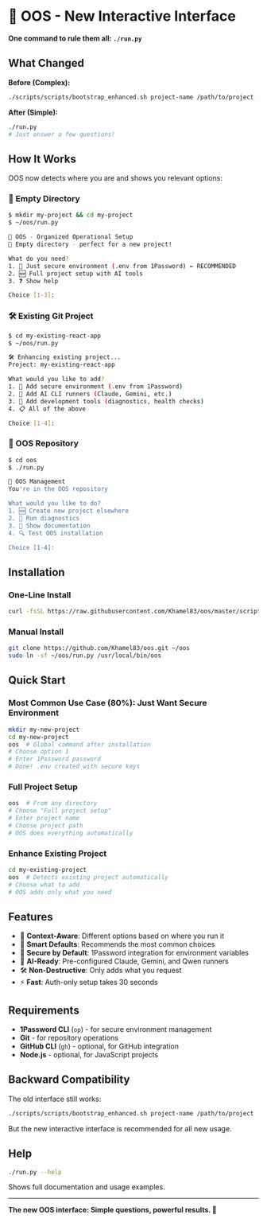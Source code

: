 # 🚀 OOS - New Interactive Interface

**One command to rule them all: `./run.py`**

## What Changed

**Before (Complex):**
```bash
./scripts/scripts/bootstrap_enhanced.sh project-name /path/to/project --no-github --verbose --skip-secrets
```

**After (Simple):**
```bash
./run.py
# Just answer a few questions!
```

## How It Works

OOS now detects where you are and shows you relevant options:

### 📂 Empty Directory
```bash
$ mkdir my-project && cd my-project
$ ~/oos/run.py

🚀 OOS - Organized Operational Setup
📂 Empty directory - perfect for a new project!

What do you need?
1. 🔐 Just secure environment (.env from 1Password) ← RECOMMENDED
2. 🆕 Full project setup with AI tools
3. ❓ Show help

Choice [1-3]:
```

### 🛠️ Existing Git Project
```bash
$ cd my-existing-react-app
$ ~/oos/run.py

🛠️ Enhancing existing project...
Project: my-existing-react-app

What would you like to add?
1. 🔐 Add secure environment (.env from 1Password)
2. 🤖 Add AI CLI runners (Claude, Gemini, etc.)
3. 🔧 Add development tools (diagnostics, health checks)
4. 📋 All of the above

Choice [1-4]:
```

### 🔧 OOS Repository
```bash
$ cd oos
$ ./run.py

🔧 OOS Management
You're in the OOS repository

What would you like to do?
1. 🆕 Create new project elsewhere
2. 🔧 Run diagnostics
3. 📖 Show documentation
4. 🔍 Test OOS installation

Choice [1-4]:
```

## Installation

### One-Line Install
```bash
curl -fsSL https://raw.githubusercontent.com/Khamel83/oos/master/scripts/install.sh | bash
```

### Manual Install
```bash
git clone https://github.com/Khamel83/oos.git ~/oos
sudo ln -sf ~/oos/run.py /usr/local/bin/oos
```

## Quick Start

### Most Common Use Case (80%): Just Want Secure Environment

```bash
mkdir my-new-project
cd my-new-project
oos  # Global command after installation
# Choose option 1
# Enter 1Password password
# Done! .env created with secure keys
```

### Full Project Setup

```bash
oos  # From any directory
# Choose "Full project setup"
# Enter project name
# Choose project path
# OOS does everything automatically
```

### Enhance Existing Project

```bash
cd my-existing-project
oos  # Detects existing project automatically
# Choose what to add
# OOS adds only what you need
```

## Features

- 🧠 **Context-Aware**: Different options based on where you run it
- 🎯 **Smart Defaults**: Recommends the most common choices
- 🔐 **Secure by Default**: 1Password integration for environment variables
- 🤖 **AI-Ready**: Pre-configured Claude, Gemini, and Qwen runners
- 🛠️ **Non-Destructive**: Only adds what you request
- ⚡ **Fast**: Auth-only setup takes 30 seconds

## Requirements

- **1Password CLI** (`op`) - for secure environment management
- **Git** - for repository operations
- **GitHub CLI** (`gh`) - optional, for GitHub integration
- **Node.js** - optional, for JavaScript projects

## Backward Compatibility

The old interface still works:
```bash
./scripts/scripts/bootstrap_enhanced.sh project-name /path/to/project [options]
```

But the new interactive interface is recommended for all new usage.

## Help

```bash
./run.py --help
```

Shows full documentation and usage examples.

---

**The new OOS interface: Simple questions, powerful results. 🎉**